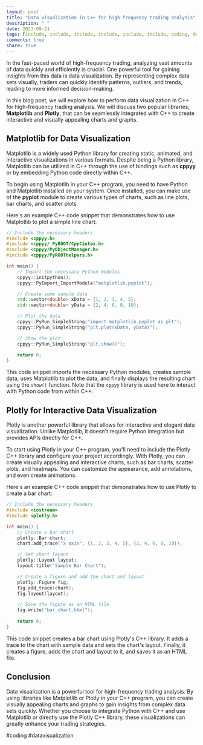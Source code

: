 ```yaml
---
layout: post
title: "Data visualization in C++ for high-frequency trading analysis"
description: " "
date: 2023-09-21
tags: [include, include, include, include, include, include, coding, datavisualization]
comments: true
share: true
---
```


In the fast-paced world of high-frequency trading, analyzing vast amounts of data quickly and efficiently is crucial. One powerful tool for gaining insights from this data is data visualization. By representing complex data sets visually, traders can quickly identify patterns, outliers, and trends, leading to more informed decision-making.

In this blog post, we will explore how to perform data visualization in C++ for high-frequency trading analysis. We will discuss two popular libraries, **Matplotlib** and **Plotly**, that can be seamlessly integrated with C++ to create interactive and visually appealing charts and graphs.

## Matplotlib for Data Visualization

Matplotlib is a widely used Python library for creating static, animated, and interactive visualizations in various formats. Despite being a Python library, Matplotlib can be utilized in C++ through the use of bindings such as **cppyy** or by embedding Python code directly within C++.

To begin using Matplotlib in your C++ program, you need to have Python and Matplotlib installed on your system. Once installed, you can make use of the **pyplot** module to create various types of charts, such as line plots, bar charts, and scatter plots.

Here's an example C++ code snippet that demonstrates how to use Matplotlib to plot a simple line chart:

```cpp
// Include the necessary headers
#include <cppyy.h>
#include <cppyy/ PyROOT/CppCintex.h>
#include <cppyy/PyObjectManager.h>
#include <cppyy/PyROOTHelpers.h>

int main() {
    // Import the necessary Python modules
    cppyy::initpython();
    cppyy::PyImport_ImportModule("matplotlib.pyplot");

    // Create some sample data
    std::vector<double> xData = {1, 2, 3, 4, 5};
    std::vector<double> yData = {2, 4, 6, 8, 10};

    // Plot the data
    cppyy::PyRun_SimpleString("import matplotlib.pyplot as plt");
    cppyy::PyRun_SimpleString("plt.plot(xData, yData)");

    // Show the plot
    cppyy::PyRun_SimpleString("plt.show()");

    return 0;
}
```

This code snippet imports the necessary Python modules, creates sample data, uses Matplotlib to plot the data, and finally displays the resulting chart using the `show()` function. Note that the `cppyy` library is used here to interact with Python code from within C++.

## Plotly for Interactive Data Visualization

Plotly is another powerful library that allows for interactive and elegant data visualization. Unlike Matplotlib, it doesn't require Python integration but provides APIs directly for C++.

To start using Plotly in your C++ program, you'll need to include the Plotly C++ library and configure your project accordingly. With Plotly, you can create visually appealing and interactive charts, such as bar charts, scatter plots, and heatmaps. You can customize the appearance, add annotations, and even create animations.

Here's an example C++ code snippet that demonstrates how to use Plotly to create a bar chart:

```cpp
// Include the necessary headers
#include <iostream>
#include <plotly.h>

int main() {
    // Create a bar chart
    plotly::Bar chart;
    chart.add_trace("x axis", {1, 2, 3, 4, 5}, {2, 4, 6, 8, 10});

    // Set chart layout
    plotly::Layout layout;
    layout.title("Sample Bar Chart");

    // Create a figure and add the chart and layout
    plotly::Figure fig;
    fig.add_trace(chart);
    fig.layout(layout);

    // Save the figure as an HTML file
    fig.write("bar_chart.html");
    
    return 0;
}
```

This code snippet creates a bar chart using Plotly's C++ library. It adds a trace to the chart with sample data and sets the chart's layout. Finally, it creates a figure, adds the chart and layout to it, and saves it as an HTML file.

## Conclusion

Data visualization is a powerful tool for high-frequency trading analysis. By using libraries like Matplotlib or Plotly in your C++ program, you can create visually appealing charts and graphs to gain insights from complex data sets quickly. Whether you choose to integrate Python with C++ and use Matplotlib or directly use the Plotly C++ library, these visualizations can greatly enhance your trading strategies.

#coding #datavisualization